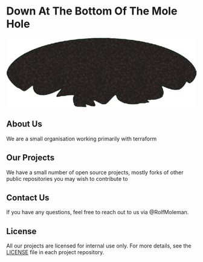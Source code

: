 # Down At The Bottom Of The Mole Hole

[![name][logo-image]](https://github.com/DownAtTheBottomOfTheMoleHole/)

## About Us

We are a small organisation working primarily with terraform

## Our Projects

We have a small number of open source projects, mostly forks of other public repositories you may wish to contribute to

## Contact Us

If you have any questions, feel free to reach out to us via @RolfMoleman.

## License

All our projects are licensed for internal use only. For more details, see the [LICENSE](https://github.com/DownAtTheBottomOfTheMoleHole/.github/blob/main/LICENSE) file in each project repository.

<!-- MARKDOWN LINKS & IMAGES -->
<!-- https://www.markdownguide.org/basic-syntax/#reference-style-links -->

<!-- docs -->

[code-of-conduct]: https://github.com/DownAtTheBottomOfTheMoleHole/.github/blob/main/CODE_OF_CONDUCT.md
[LICENSE]: https://github.com/DownAtTheBottomOfTheMoleHole/.github/blob/main/LICENSE.md
<!-- IMAGES AND ICONS -->

[logo-image]: https://github.com/DownAtTheBottomOfTheMoleHole/.github/blob/d41399ca253ceb18039c95de7382d33c607f7ad7/assets/molehole.png

